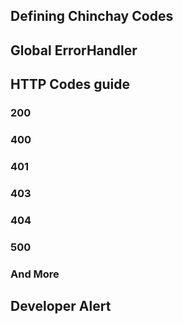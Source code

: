 ## Defining Chinchay Codes

## Global ErrorHandler

## HTTP Codes guide

### 200

### 400

### 401 

### 403

### 404

### 500

### And More

## Developer Alert


